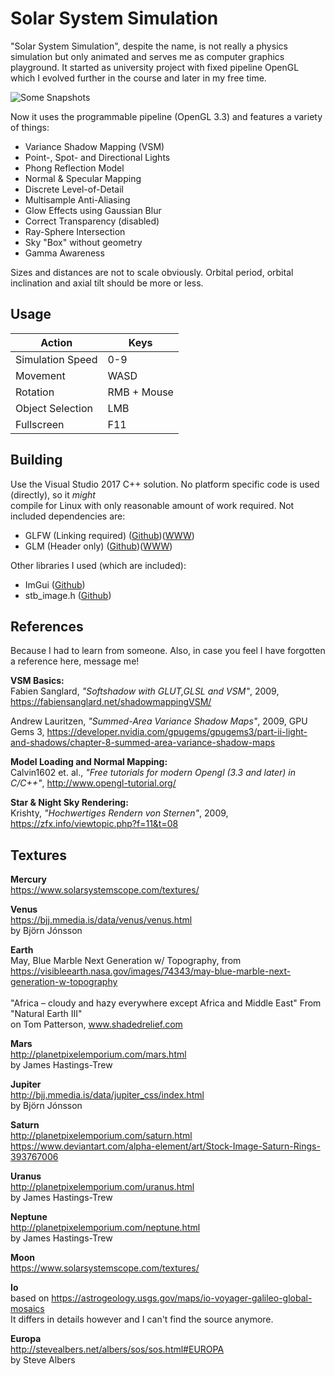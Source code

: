 # Solar System Simulation

"Solar System Simulation", despite the name, is not really a physics simulation but only animated and serves me as computer graphics playground. It started as university project with fixed pipeline OpenGL which I evolved further in the course and later in my free time.<br>


![Some Snapshots](https://user-images.githubusercontent.com/5485569/96901273-57c1d180-1493-11eb-8456-9f4e84456c9b.png)

Now it uses the programmable pipeline (OpenGL 3.3) and features a variety of things:
+ Variance Shadow Mapping (VSM)
+ Point-, Spot- and Directional Lights
+ Phong Reflection Model
+ Normal & Specular Mapping
+ Discrete Level-of-Detail
+ Multisample Anti-Aliasing
+ Glow Effects using Gaussian Blur
+ Correct Transparency (disabled)
+ Ray-Sphere Intersection
+ Sky "Box" without geometry
+ Gamma Awareness

Sizes and distances are not to scale obviously. Orbital period, orbital inclination and axial tilt should be more or less.

## Usage
| Action           | Keys        |
|------------------|-------------|
| Simulation Speed | 0-9         |
| Movement         | WASD        |
| Rotation         | RMB + Mouse |
| Object Selection | LMB         |
| Fullscreen       | F11         |

## Building
Use the Visual Studio 2017 C++ solution. No platform specific code is used (directly), so it _might_<br> compile for Linux with only reasonable amount of work required. Not included dependencies are:
+ GLFW (Linking required) ([Github](https://github.com/glfw/glfw))([WWW](https://www.glfw.org/))
+ GLM (Header only) ([Github](https://github.com/g-truc/glm))([WWW](https://glm.g-truc.net/))

Other libraries I used (which are included):
+ ImGui ([Github](https://github.com/ocornut/imgui))
+ stb_image.h ([Github](https://github.com/nothings/stb))

## References
Because I had to learn from someone. Also, in case you feel I have forgotten a reference here, message me!

__VSM Basics:__<br>
Fabien Sanglard, _"Softshadow with GLUT,GLSL and VSM"_, 2009, https://fabiensanglard.net/shadowmappingVSM/

Andrew Lauritzen, _"Summed-Area Variance Shadow Maps"_, 2009, GPU Gems 3, https://developer.nvidia.com/gpugems/gpugems3/part-ii-light-and-shadows/chapter-8-summed-area-variance-shadow-maps

__Model Loading and Normal Mapping:__<br>
Calvin1602 et. al., _"Free tutorials for modern Opengl (3.3 and later) in C/C++"_, http://www.opengl-tutorial.org/

__Star & Night Sky Rendering:__<br>
Krishty, _"Hochwertiges Rendern von Sternen"_, 2009, https://zfx.info/viewtopic.php?f=11&t=08


## Textures

__Mercury__<br>
https://www.solarsystemscope.com/textures/

__Venus__<br>
https://bjj.mmedia.is/data/venus/venus.html<br>
by Björn Jónsson

__Earth__<br>
May, Blue Marble Next Generation w/ Topography, from<br>
https://visibleearth.nasa.gov/images/74343/may-blue-marble-next-generation-w-topography<br><br>
"Africa – cloudy and hazy everywhere except Africa and Middle East" From "Natural Earth III"<br>
on Tom Patterson, www.shadedrelief.com<br>

__Mars__<br>
http://planetpixelemporium.com/mars.html<br>
by James Hastings-Trew

__Jupiter__<br>
http://bjj.mmedia.is/data/jupiter_css/index.html<br>
by Björn Jónsson

__Saturn__<br>
http://planetpixelemporium.com/saturn.html<br>
https://www.deviantart.com/alpha-element/art/Stock-Image-Saturn-Rings-393767006

__Uranus__<br>
http://planetpixelemporium.com/uranus.html<br>
by James Hastings-Trew

__Neptune__<br>
http://planetpixelemporium.com/neptune.html<br>
by James Hastings-Trew

__Moon__<br>
https://www.solarsystemscope.com/textures/

__Io__<br>
based on https://astrogeology.usgs.gov/maps/io-voyager-galileo-global-mosaics<br>
It differs in details however and I can't find the source anymore.

__Europa__<br>
http://stevealbers.net/albers/sos/sos.html#EUROPA<br>
by Steve Albers